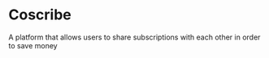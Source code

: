 # Coscribe
A platform that allows users to share subscriptions with each other in order to save money
